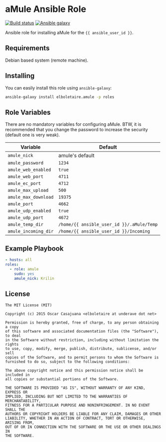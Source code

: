 aMule Ansible Role
==================

[![Build status](https://img.shields.io/travis/elboletaire/ansible-amule.svg?style=flat-square)](https://travis-ci.org/elboletaire/ansible-amule)
[![Ansible galaxy](https://img.shields.io/ansible/role/5517.svg?style=flat-square)](https://galaxy.ansible.com/list#/roles/5517)

Ansible role for installing aMule for the `{{ ansible_user_id }}`.

Requirements
------------

Debian based system (remote machine).

Installing
----------

You can easily install this role using `ansible-galaxy`:

```bash
ansible-galaxy install elboletaire.amule -p roles
```

Role Variables
--------------

There are no mandatory variables for configuring aMule. BTW, it is recommended
that you change the password to increase the security (default one is very weak).

| Variable                             | Default                                   |
| ------------------------------------ | ----------------------------------------- |
| `amule_nick`                         | amule's default                           |
| `amule_password`                     | `1234`                                    |
| `amule_web_enabled`                  | `true`                                    |
| `amule_web_port`                     | `4711`                                    |
| `amule_ec_port`                      | `4712`                                    |
| `amule_max_upload`                   | `500`                                     |
| `amule_max_download`                 | `19375`                                   |
| `amule_port`                         | `4662`                                    |
| `amule_udp_enabled`                  | `true`                                    |
| `amule_udp_port`                     | `4672`                                    |
| `amule_temp_dir`                     | `/home/{{ ansible_user_id }}/.aMule/Temp` |
| `amule_incoming_dir`                 | `/home/{{ ansible_user_id }}/Incoming`    |


Example Playbook
----------------

```yaml
- hosts: all
roles:
  - role: amule
    sudo: yes
    amule_nick: Krilin
```

License
-------

    The MIT License (MIT)

    Copyright (c) 2015 Oscar Casajuana <elboletaire at underave dot net>

    Permission is hereby granted, free of charge, to any person obtaining a copy
    of this software and associated documentation files (the "Software"), to deal
    in the Software without restriction, including without limitation the rights
    to use, copy, modify, merge, publish, distribute, sublicense, and/or sell
    copies of the Software, and to permit persons to whom the Software is
    furnished to do so, subject to the following conditions:

    The above copyright notice and this permission notice shall be included in
    all copies or substantial portions of the Software.

    THE SOFTWARE IS PROVIDED "AS IS", WITHOUT WARRANTY OF ANY KIND, EXPRESS OR
    IMPLIED, INCLUDING BUT NOT LIMITED TO THE WARRANTIES OF MERCHANTABILITY,
    FITNESS FOR A PARTICULAR PURPOSE AND NONINFRINGEMENT. IN NO EVENT SHALL THE
    AUTHORS OR COPYRIGHT HOLDERS BE LIABLE FOR ANY CLAIM, DAMAGES OR OTHER
    LIABILITY, WHETHER IN AN ACTION OF CONTRACT, TORT OR OTHERWISE, ARISING FROM,
    OUT OF OR IN CONNECTION WITH THE SOFTWARE OR THE USE OR OTHER DEALINGS IN
    THE SOFTWARE.
